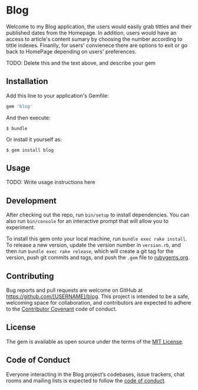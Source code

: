 # Blog

Welcome to my Blog application, the users would easily grab  tittles and their published dates from the Homepage. In addition, users would have an access to article's content sumary by choosing the number according to tittle indexes. Finanlly, for users' convienece there are options to exit or go back to HomePage depending on users' preferences. 

TODO: Delete this and the text above, and describe your gem

## Installation

Add this line to your application's Gemfile:

```ruby
gem 'blog'
```

And then execute:

    $ bundle

Or install it yourself as:

    $ gem install blog

## Usage

TODO: Write usage instructions here

## Development

After checking out the repo, run `bin/setup` to install dependencies. You can also run `bin/console` for an interactive prompt that will allow you to experiment.

To install this gem onto your local machine, run `bundle exec rake install`. To release a new version, update the version number in `version.rb`, and then run `bundle exec rake release`, which will create a git tag for the version, push git commits and tags, and push the `.gem` file to [rubygems.org](https://rubygems.org).

## Contributing

Bug reports and pull requests are welcome on GitHub at https://github.com/[USERNAME]/blog. This project is intended to be a safe, welcoming space for collaboration, and contributors are expected to adhere to the [Contributor Covenant](http://contributor-covenant.org) code of conduct.

## License

The gem is available as open source under the terms of the [MIT License](https://opensource.org/licenses/MIT).

## Code of Conduct

Everyone interacting in the Blog project’s codebases, issue trackers, chat rooms and mailing lists is expected to follow the [code of conduct](https://github.com/[USERNAME]/blog/blob/master/CODE_OF_CONDUCT.md).
